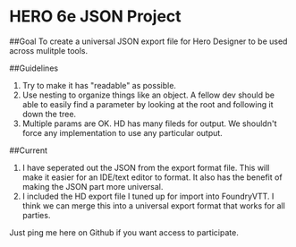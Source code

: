 # HERO 6e JSON Project

##Goal
To create a universal JSON export file for Hero Designer to be used across mulitple tools.

##Guidelines
1. Try to make it has "readable" as possible.
2. Use nesting to organize things like an object. A fellow dev should be able to easily find a parameter by looking at the root and following it down the tree.
3. Multiple params are OK. HD has many fileds for output. We shouldn't force any implementation to use any particular output.

##Current
1. I have seperated out the JSON from the export format file. This will make it easier for an IDE/text editor to format. It also has the benefit of making the JSON part more universal.
2. I included the HD export file I tuned up for import into FoundryVTT. I think we can merge this into a universal export format that works for all parties.

Just ping me here on Github if you want access to participate.
